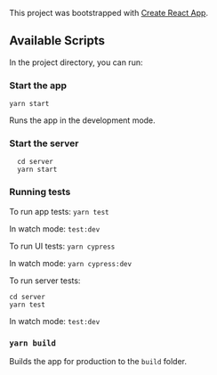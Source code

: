 This project was bootstrapped with [Create React App](https://github.com/facebook/create-react-app).

## Available Scripts

In the project directory, you can run:

### Start the app
`yarn start`

Runs the app in the development mode.<br />

### Start the server
``` 
  cd server
  yarn start
```

### Running tests

To run app tests:
`yarn test`

In watch mode:
`test:dev`

To run UI tests:
`yarn cypress`

In watch mode:
`yarn cypress:dev`

To run server tests:
```
cd server
yarn test
```

In watch mode:
`test:dev`



### `yarn build`

Builds the app for production to the `build` folder.
